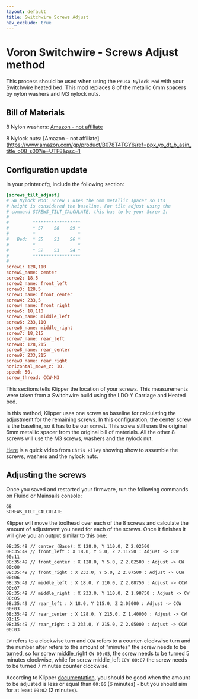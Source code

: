 ```yaml
---
layout: default
title: Switchwire Screws Adjust
nav_exclude: true
---
```


# Voron Switchwire - Screws Adjust method

This process should be used when using the `Prusa Nylock Mod` with your Switchwire heated bed. This mod replaces 8 of the metallic 6mm spacers by nylon washers and M3 nylock nuts.

## Bill of Materials

8 Nylon washers: [Amazon - not affiliate](https://www.amazon.com/gp/product/B07MX9LDQY/ref=ppx_yo_dt_b_asin_title_o07_s00?ie=UTF8&psc=1)

8 Nylock nuts: [Amazon - not affiliate](https://www.amazon.com/gp/product/B078T4TGY6/ref=ppx_yo_dt_b_asin_title_o08_s00?ie=UTF8&psc=1 

## Configuration update

In your printer.cfg, include the following section:

```ini
[screws_tilt_adjust]
# SW Nylock Mod: Screw 1 uses the 6mm metallic spacer so its
# height is considered the baseline. For tilt adjust using the
# command SCREWS_TILT_CALCULATE, this has to be your Screw 1:
#
#         ******************
#         * S7    S8    S9 *
#         *                * 
#   Bed:  * S5    S1    S6 *  
#         *                *
#         * S2    S3    S4 *
#         ******************
#
screw1: 128,110
screw1_name: center
screw2: 18,5
screw2_name: front_left
screw3: 128,5
screw3_name: front_center
screw4: 233,5
screw4_name: front_right
screw5: 18,110
screw5_name: middle_left
screw6: 233,110
screw6_name: middle_right
screw7: 18,215
screw7_name: rear_left
screw8: 128,215
screw8_name: rear_center
screw9: 233,215
screw9_name: rear_right
horizontal_move_z: 10.
speed: 50.
screw_thread: CCW-M3
```

This sections tells Klipper the location of your screws. This measurements were taken from a Switchwire build using the LDO Y Carriage and Heated bed.

In this method, Klipper uses one screw as baseline for calculating the adjustment for the remaining screws. In this configuration, the center screw is the baseline, so it has to be our `screw1`. This screw still uses the original 6mm metallic spacer from the original bill of materials. All the other 8 screws will use the M3 screws, washers and the nylock nut.

[Here](https://www.youtube.com/watch?v=qRbMOfMy-MA) is a quick video from `Chris Riley` showing show to assemble the screws, washers and the nylock nuts.

## Adjusting the screws

Once you saved and restarted your firmware, run the following commands on Fluidd or Mainsails console:

```
G8 
SCREWS_TILT_CALCULATE
```

Klipper will move the toolhead over each of the 8 screws and calculate the amount of adjustment you need for each of the screws. Once it finishes it will give you an output similar to this one:

```
08:35:49 // center (Base): X 128.0, Y 110.0, Z 2.02500
08:35:49 // front_left : X 18.0, Y 5.0, Z 2.11250 : Adjust -> CCW 00:11
08:35:49 // front_center : X 128.0, Y 5.0, Z 2.02500 : Adjust -> CW 00:00
08:35:49 // front_right : X 233.0, Y 5.0, Z 2.07500 : Adjust -> CCW 00:06
08:35:49 // middle_left : X 18.0, Y 110.0, Z 2.08750 : Adjust -> CCW 00:07
08:35:49 // middle_right : X 233.0, Y 110.0, Z 1.98750 : Adjust -> CW 00:05
08:35:49 // rear_left : X 18.0, Y 215.0, Z 2.05000 : Adjust -> CCW 00:03
08:35:49 // rear_center : X 128.0, Y 215.0, Z 1.40000 : Adjust -> CW 01:15
08:35:49 // rear_right : X 233.0, Y 215.0, Z 2.05000 : Adjust -> CCW 00:03
```

`CW` refers to a clockwise turn and `CCW` refers to a counter-clockwise turn and the number after refers to the amount of "minutes" the screw needs to be turned, so for screw middle_right `CW 00:05`, the screw needs to be turned 5 minutes clockwise, while for screw middle_left `CCW 00:07` the screw needs to be turned 7 minutes counter clockwise.

According to Klipper [documentation](https://github.com/KevinOConnor/klipper/blob/master/docs/Manual_Level.md#adjusting-bed-leveling-screws-using-the-bed-probe), you should be good when the amount to be adjusted is less or equal than `00:06` (6 minutes) - but you should aim for at least `00:02` (2 minutes).

